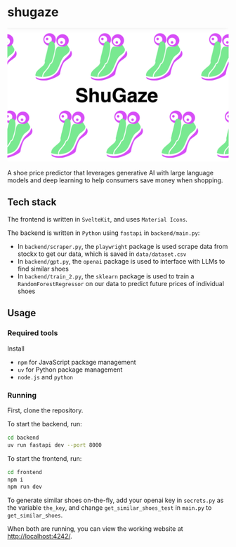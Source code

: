 # shugaze

![Alt text](./screenshots/screenshot.png)

A shoe price predictor that leverages generative AI with large language models and deep learning to help consumers save money when shopping.

## Tech stack

The frontend is written in `SvelteKit`, and uses `Material Icons`.

The backend is written in `Python` using `fastapi` in `backend/main.py`:

- In `backend/scraper.py`, the `playwright` package is used scrape data from stockx to get our data, which is saved in `data/dataset.csv`
- In `backend/gpt.py`, the `openai` package is used to interface with LLMs to find similar shoes
- In `backend/train_2.py`, the `sklearn` package is used to train a `RandomForestRegressor` on our data to predict future prices of individual shoes

## Usage

### Required tools

Install

- `npm` for JavaScript package management
- `uv` for Python package management
- `node.js` and `python`

### Running

First, clone the repository.

To start the backend, run:

```bash
cd backend
uv run fastapi dev --port 8000
```

To start the frontend, run:

```bash
cd frontend
npm i
npm run dev
```

To generate similar shoes on-the-fly, add your openai key in `secrets.py` as the variable `the_key`, and change `get_similar_shoes_test` in `main.py` to `get_similar_shoes`.

When both are running, you can view the working website at [http://localhost:4242/](http://localhost:4242/).

